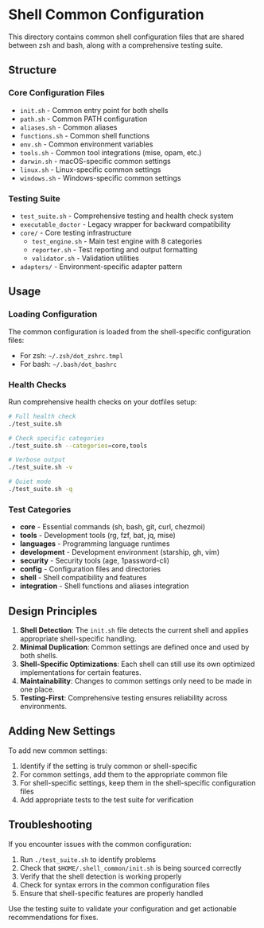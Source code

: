 # Shell Common Configuration

This directory contains common shell configuration files that are shared between zsh and bash, along with a comprehensive testing suite.

## Structure

### Core Configuration Files
- `init.sh` - Common entry point for both shells
- `path.sh` - Common PATH configuration
- `aliases.sh` - Common aliases
- `functions.sh` - Common shell functions
- `env.sh` - Common environment variables
- `tools.sh` - Common tool integrations (mise, opam, etc.)
- `darwin.sh` - macOS-specific common settings
- `linux.sh` - Linux-specific common settings
- `windows.sh` - Windows-specific common settings

### Testing Suite
- `test_suite.sh` - Comprehensive testing and health check system
- `executable_doctor` - Legacy wrapper for backward compatibility
- `core/` - Core testing infrastructure
  - `test_engine.sh` - Main test engine with 8 categories
  - `reporter.sh` - Test reporting and output formatting
  - `validator.sh` - Validation utilities
- `adapters/` - Environment-specific adapter pattern

## Usage

### Loading Configuration
The common configuration is loaded from the shell-specific configuration files:

- For zsh: `~/.zsh/dot_zshrc.tmpl`
- For bash: `~/.bash/dot_bashrc`

### Health Checks
Run comprehensive health checks on your dotfiles setup:

```bash
# Full health check
./test_suite.sh

# Check specific categories
./test_suite.sh --categories=core,tools

# Verbose output
./test_suite.sh -v

# Quiet mode
./test_suite.sh -q
```

### Test Categories
- **core** - Essential commands (sh, bash, git, curl, chezmoi)
- **tools** - Development tools (rg, fzf, bat, jq, mise)
- **languages** - Programming language runtimes
- **development** - Development environment (starship, gh, vim)
- **security** - Security tools (age, 1password-cli)
- **config** - Configuration files and directories
- **shell** - Shell compatibility and features
- **integration** - Shell functions and aliases integration

## Design Principles

1. **Shell Detection**: The `init.sh` file detects the current shell and applies appropriate shell-specific handling.
2. **Minimal Duplication**: Common settings are defined once and used by both shells.
3. **Shell-Specific Optimizations**: Each shell can still use its own optimized implementations for certain features.
4. **Maintainability**: Changes to common settings only need to be made in one place.
5. **Testing-First**: Comprehensive testing ensures reliability across environments.

## Adding New Settings

To add new common settings:

1. Identify if the setting is truly common or shell-specific
2. For common settings, add them to the appropriate common file
3. For shell-specific settings, keep them in the shell-specific configuration files
4. Add appropriate tests to the test suite for verification

## Troubleshooting

If you encounter issues with the common configuration:

1. Run `./test_suite.sh` to identify problems
2. Check that `$HOME/.shell_common/init.sh` is being sourced correctly
3. Verify that the shell detection is working properly
4. Check for syntax errors in the common configuration files
5. Ensure that shell-specific features are properly handled

Use the testing suite to validate your configuration and get actionable recommendations for fixes.
